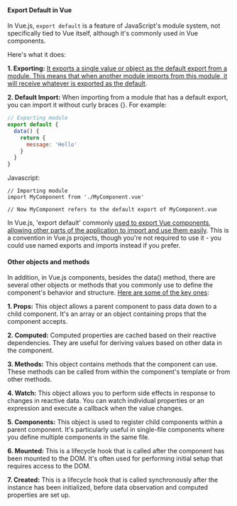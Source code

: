 <h4>Export Default in Vue</h4>


In Vue.js, `export default` is a feature of JavaScript's module system, not specifically tied to Vue itself, although it's commonly used in Vue components.

Here's what it does:

<b>1. Exporting:</b> <ins>It exports a single value or object as the default export from a module. This means that when another module imports from this module, it will receive whatever is exported as the default</ins>.

<b>2. Default Import:</b> When importing from a module that has a default export, you can import it without curly braces {}. For example:

```js
// Exporting module
export default {
  data() {
    return {
      message: 'Hello'
    }
  }
}
```
Javascript:</br>

```JS
// Importing module
import MyComponent from './MyComponent.vue'

// Now MyComponent refers to the default export of MyComponent.vue
```

In Vue.js, 'export default' commonly <ins>used to export Vue components, allowing other parts of the application to import and use them easily</ins>. This is a convention in Vue.js projects, though you're not required to use it - you could use named exports and imports instead if you prefer.

<h4>Other objects and methods</h4>

In addition, in Vue.js components, besides the data() method, there are several other objects or methods that you commonly use to define the component's behavior and structure. <ins>Here are some of the key ones</ins>:

<b>1. Props:</b> This object allows a parent component to pass data down to a child component. It's an array or an object containing props that the component accepts.

<b>2. Computed:</b> Computed properties are cached based on their reactive dependencies. They are useful for deriving values based on other data in the component.

<b>3. Methods:</b> This object contains methods that the component can use. These methods can be called from within the component's template or from other methods.

<b>4. Watch:</b> This object allows you to perform side effects in response to changes in reactive data. You can watch individual properties or an expression and execute a callback when the value changes.

<b>5. Components:</b> This object is used to register child components within a parent component. It's particularly useful in single-file components where you define multiple components in the same file.

<b>6. Mounted:</b> This is a lifecycle hook that is called after the component has been mounted to the DOM. It's often used for performing initial setup that requires access to the DOM.

<b>7. Created:</b> This is a lifecycle hook that is called synchronously after the instance has been initialized, before data observation and computed properties are set up.



